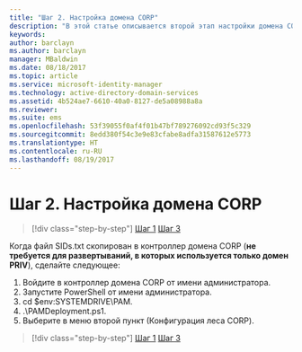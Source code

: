 ```yaml
---
title: "Шаг 2. Настройка домена CORP"
description: "В этой статье описывается второй этап настройки домена CORP, предусматривающий запуск скрипта после копирования файла sids.txt в контроллер домена CORP."
keywords: 
author: barclayn
ms.author: barclayn
manager: MBaldwin
ms.date: 08/18/2017
ms.topic: article
ms.service: microsoft-identity-manager
ms.technology: active-directory-domain-services
ms.assetid: 4b524ae7-6610-40a0-8127-de5a08988a8a
ms.reviewer: 
ms.suite: ems
ms.openlocfilehash: 53f39055f0af4f01b47bf789276092cd93f5c329
ms.sourcegitcommit: 8edd380f54c3e9e83cfabe8adfa31587612e5773
ms.translationtype: HT
ms.contentlocale: ru-RU
ms.lasthandoff: 08/19/2017
---
```

# <a name="step-2-configuring-the-corp-domain"></a>Шаг 2. Настройка домена CORP

>[!div class="step-by-step"]
[Шаг 1](sp1-step1-configuring-priv-domain.md)
[Шаг 3](sp1-step3-installing-configuring-sql.md)

Когда файл SIDs.txt скопирован в контроллер домена CORP (**не требуется для развертываний, в которых используется только домен PRIV**), сделайте следующее:

1. Войдите в контроллер домена CORP от имени администратора.
2. Запустите PowerShell от имени администратора.
3. cd $env:SYSTEMDRIVE\PAM.
4. .\PAMDeployment.ps1.
5. Выберите в меню второй пункт (Конфигурация леса CORP).

>[!div class="step-by-step"]
[Шаг 1](sp1-step1-configuring-priv-domain.md)
[Шаг 3](sp1-step3-installing-configuring-sql.md)
